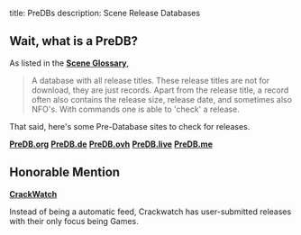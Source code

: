 title: PreDBs
description: Scene Release Databases

## Wait, what is a PreDB?

As listed in the [**Scene Glossary**](https://ripped.guide/Scene/scene-glossary/),

> A database with all release titles. These release titles are not for download, they are just records. Apart from the release title, a record often also contains the release size, release date, and sometimes also NFO's. With commands one is able to 'check' a release.

That said, here's some Pre-Database sites to check for releases.

**[PreDB.org](https://www.predb.org/)**
**[PreDB.de](https://predb.de/)**
**[PreDB.ovh](https://predb.ovh/)**
**[PreDB.live](https://predb.live/)**
**[PreDB.me](https://predb.me/)**

## Honorable Mention
**[CrackWatch](https://crackwatch.com/)**

Instead of being a automatic feed, Crackwatch has user-submitted releases with their only focus being Games.
